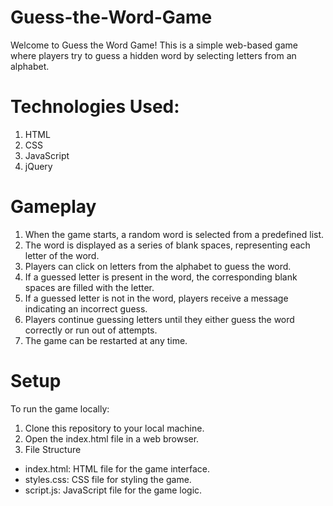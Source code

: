 # Guess-the-Word-Game

Welcome to Guess the Word Game! This is a simple web-based game where players try to guess a hidden word by selecting letters from an alphabet.

# Technologies Used:
1. HTML
2. CSS
3. JavaScript
4. jQuery

# Gameplay
1. When the game starts, a random word is selected from a predefined list.
2. The word is displayed as a series of blank spaces, representing each letter of the word.
3. Players can click on letters from the alphabet to guess the word.
4. If a guessed letter is present in the word, the corresponding blank spaces are filled with the letter.
5. If a guessed letter is not in the word, players receive a message indicating an incorrect guess.
6. Players continue guessing letters until they either guess the word correctly or run out of attempts.
7. The game can be restarted at any time.

# Setup
To run the game locally:

1. Clone this repository to your local machine.
2. Open the index.html file in a web browser.
3. File Structure
- index.html: HTML file for the game interface.
- styles.css: CSS file for styling the game.
- script.js: JavaScript file for the game logic.

